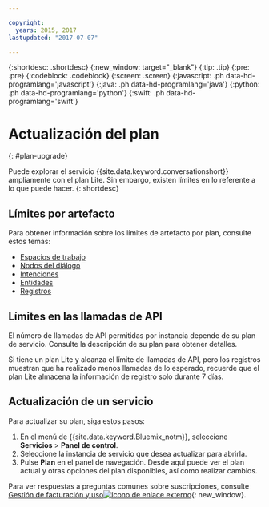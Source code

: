 ```yaml
---

copyright:
  years: 2015, 2017
lastupdated: "2017-07-07"

---
```


{:shortdesc: .shortdesc}
{:new_window: target="_blank"}
{:tip: .tip}
{:pre: .pre}
{:codeblock: .codeblock}
{:screen: .screen}
{:javascript: .ph data-hd-programlang='javascript'}
{:java: .ph data-hd-programlang='java'}
{:python: .ph data-hd-programlang='python'}
{:swift: .ph data-hd-programlang='swift'}

# Actualización del plan
{: #plan-upgrade}

Puede explorar el servicio {{site.data.keyword.conversationshort}} ampliamente con el plan Lite. Sin embargo, existen límites en lo referente a lo que puede hacer.
{: shortdesc}

## Límites por artefacto
Para obtener información sobre los límites de artefacto por plan, consulte estos temas:

- [Espacios de trabajo](configure-workspace.html#workspace-limits)
- [Nodos del diálogo](dialog-build.html#dialog-node-limits)
- [Intenciones](intents.html#intent-limits)
- [Entidades](entities.html#entity-limits)
- [Registros](logs_convo.html#log-limits)

## Límites en las llamadas de API
El número de llamadas de API permitidas por instancia depende de su plan de servicio. Consulte la descripción de su plan para obtener detalles.

Si tiene un plan Lite y alcanza el límite de llamadas de API, pero los registros muestran que ha realizado menos llamadas de lo esperado, recuerde que el plan Lite almacena la información de registro solo durante 7 días.

## Actualización de un servicio

Para actualizar su plan, siga estos pasos:

1.  En el menú de {{site.data.keyword.Bluemix_notm}}, seleccione **Servicios** > **Panel de control**.
1.  Seleccione la instancia de servicio que desea actualizar para abrirla.
1.  Pulse **Plan** en el panel de navegación.
   Desde aquí puede ver el plan actual y otras opciones del plan disponibles, así como realizar cambios.

Para ver respuestas a preguntas comunes sobre suscripciones, consulte [Gestión de facturación y uso![Icono de enlace externo](../../icons/launch-glyph.svg "Icono de enlace externo")](/docs/pricing/index.html){: new_window}.
